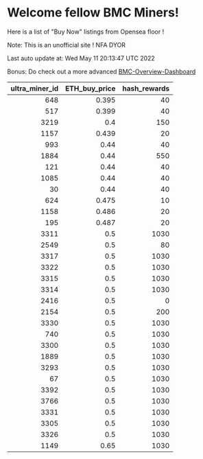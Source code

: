 # Welcome fellow BMC Miners!
Here is a list of "Buy Now" listings from Opensea floor !

Note: This is an unofficial site ! NFA DYOR

Last auto update at: Wed May 11 20:13:47 UTC 2022

Bonus: Do check out a more advanced [BMC-Overview-Dashboard](https://dune.com/defifunk/BMC-Overview-Dashboard)


|   ultra_miner_id |   ETH_buy_price |   hash_rewards |
|-----------------:|----------------:|---------------:|
|              648 |           0.395 |             40 |
|              517 |           0.399 |             40 |
|             3219 |           0.4   |            150 |
|             1157 |           0.439 |             20 |
|              993 |           0.44  |             40 |
|             1884 |           0.44  |            550 |
|              121 |           0.44  |             40 |
|             1085 |           0.44  |             40 |
|               30 |           0.44  |             40 |
|              624 |           0.475 |             10 |
|             1158 |           0.486 |             20 |
|              195 |           0.487 |             20 |
|             3311 |           0.5   |           1030 |
|             2549 |           0.5   |             80 |
|             3317 |           0.5   |           1030 |
|             3322 |           0.5   |           1030 |
|             3315 |           0.5   |           1030 |
|             3314 |           0.5   |           1030 |
|             2416 |           0.5   |              0 |
|             2154 |           0.5   |            200 |
|             3330 |           0.5   |           1030 |
|              740 |           0.5   |           1030 |
|             3300 |           0.5   |           1030 |
|             1889 |           0.5   |           1030 |
|             3293 |           0.5   |           1030 |
|               67 |           0.5   |           1030 |
|             3392 |           0.5   |           1030 |
|             3766 |           0.5   |           1030 |
|             3331 |           0.5   |           1030 |
|             3305 |           0.5   |           1030 |
|             3326 |           0.5   |           1030 |
|             1149 |           0.65  |           1030 |